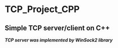 # TCP_Project_CPP
<h2>Simple TCP server/client on C++</h2>

__*TCP server was implemented by WinSock2 library*__
